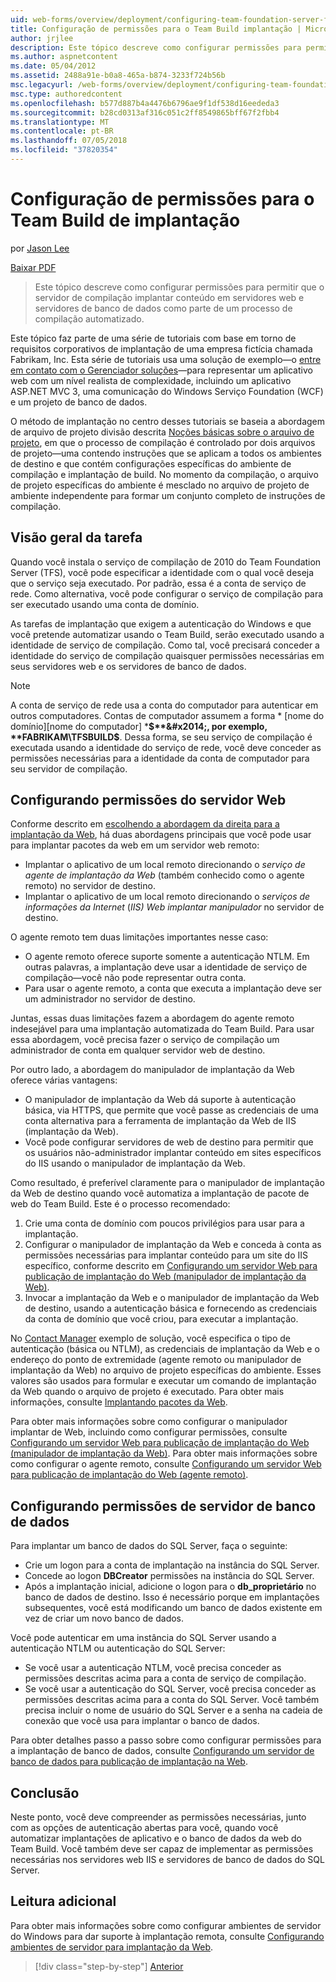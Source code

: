 ```yaml
---
uid: web-forms/overview/deployment/configuring-team-foundation-server-for-web-deployment/configuring-permissions-for-team-build-deployment
title: Configuração de permissões para o Team Build implantação | Microsoft Docs
author: jrjlee
description: Este tópico descreve como configurar permissões para permitir que o servidor de compilação implantar conteúdo em servidores web e servidores de banco de dados como parte de um b automatizado...
ms.author: aspnetcontent
ms.date: 05/04/2012
ms.assetid: 2488a91e-b0a8-465a-b874-3233f724b56b
msc.legacyurl: /web-forms/overview/deployment/configuring-team-foundation-server-for-web-deployment/configuring-permissions-for-team-build-deployment
msc.type: authoredcontent
ms.openlocfilehash: b577d887b4a4476b6796ae9f1df538d16eededa3
ms.sourcegitcommit: b28cd0313af316c051c2ff8549865bff67f2fbb4
ms.translationtype: MT
ms.contentlocale: pt-BR
ms.lasthandoff: 07/05/2018
ms.locfileid: "37820354"
---
```

<a name="configuring-permissions-for-team-build-deployment"></a>Configuração de permissões para o Team Build de implantação
====================
por [Jason Lee](https://github.com/jrjlee)

[Baixar PDF](https://msdnshared.blob.core.windows.net/media/MSDNBlogsFS/prod.evol.blogs.msdn.com/CommunityServer.Blogs.Components.WeblogFiles/00/00/00/63/56/8130.DeployingWebAppsInEnterpriseScenarios.pdf)

> Este tópico descreve como configurar permissões para permitir que o servidor de compilação implantar conteúdo em servidores web e servidores de banco de dados como parte de um processo de compilação automatizado.


Este tópico faz parte de uma série de tutoriais com base em torno de requisitos corporativos de implantação de uma empresa fictícia chamada Fabrikam, Inc. Esta série de tutoriais usa uma solução de exemplo&#x2014;o [entre em contato com o Gerenciador soluções](../web-deployment-in-the-enterprise/the-contact-manager-solution.md)&#x2014;para representar um aplicativo web com um nível realista de complexidade, incluindo um aplicativo ASP.NET MVC 3, uma comunicação do Windows Serviço Foundation (WCF) e um projeto de banco de dados.

O método de implantação no centro desses tutoriais se baseia a abordagem de arquivo de projeto divisão descrita [Noções básicas sobre o arquivo de projeto](../web-deployment-in-the-enterprise/understanding-the-project-file.md), em que o processo de compilação é controlado por dois arquivos de projeto&#x2014;uma contendo instruções que se aplicam a todos os ambientes de destino e que contém configurações específicas do ambiente de compilação e implantação de build. No momento da compilação, o arquivo de projeto específicas do ambiente é mesclado no arquivo de projeto de ambiente independente para formar um conjunto completo de instruções de compilação.

## <a name="task-overview"></a>Visão geral da tarefa

Quando você instala o serviço de compilação de 2010 do Team Foundation Server (TFS), você pode especificar a identidade com o qual você deseja que o serviço seja executado. Por padrão, essa é a conta de serviço de rede. Como alternativa, você pode configurar o serviço de compilação para ser executado usando uma conta de domínio.

As tarefas de implantação que exigem a autenticação do Windows e que você pretende automatizar usando o Team Build, serão executado usando a identidade de serviço de compilação. Como tal, você precisará conceder a identidade do serviço de compilação quaisquer permissões necessárias em seus servidores web e os servidores de banco de dados.

> [!NOTE]
> A conta de serviço de rede usa a conta do computador para autenticar em outros computadores. Contas de computador assumem a forma * [nome do domínio]\[nome do computador] ***$**&#x2014;, por exemplo, **FABRIKAM\TFSBUILD$**. Dessa forma, se seu serviço de compilação é executada usando a identidade do serviço de rede, você deve conceder as permissões necessárias para a identidade da conta de computador para seu servidor de compilação.


## <a name="configuring-web-server-permissions"></a>Configurando permissões do servidor Web

Conforme descrito em [escolhendo a abordagem da direita para a implantação da Web](../configuring-server-environments-for-web-deployment/choosing-the-right-approach-to-web-deployment.md), há duas abordagens principais que você pode usar para implantar pacotes da web em um servidor web remoto:

- Implantar o aplicativo de um local remoto direcionando o *serviço de agente de implantação da Web* (também conhecido como o agente remoto) no servidor de destino.
- Implantar o aplicativo de um local remoto direcionando o *serviços de informações da Internet* (*IIS) Web implantar manipulador* no servidor de destino.

O agente remoto tem duas limitações importantes nesse caso:

- O agente remoto oferece suporte somente a autenticação NTLM. Em outras palavras, a implantação deve usar a identidade de serviço de compilação&#x2014;você não pode representar outra conta.
- Para usar o agente remoto, a conta que executa a implantação deve ser um administrador no servidor de destino.

Juntas, essas duas limitações fazem a abordagem do agente remoto indesejável para uma implantação automatizada do Team Build. Para usar essa abordagem, você precisa fazer o serviço de compilação um administrador de conta em qualquer servidor web de destino.

Por outro lado, a abordagem do manipulador de implantação da Web oferece várias vantagens:

- O manipulador de implantação da Web dá suporte à autenticação básica, via HTTPS, que permite que você passe as credenciais de uma conta alternativa para a ferramenta de implantação da Web de IIS (implantação da Web).
- Você pode configurar servidores de web de destino para permitir que os usuários não-administrador implantar conteúdo em sites específicos do IIS usando o manipulador de implantação da Web.

Como resultado, é preferível claramente para o manipulador de implantação da Web de destino quando você automatiza a implantação de pacote de web do Team Build. Este é o processo recomendado:

1. Crie uma conta de domínio com poucos privilégios para usar para a implantação.
2. Configurar o manipulador de implantação da Web e conceda à conta as permissões necessárias para implantar conteúdo para um site do IIS específico, conforme descrito em [Configurando um servidor Web para publicação de implantação do Web (manipulador de implantação da Web)](../configuring-server-environments-for-web-deployment/configuring-a-web-server-for-web-deploy-publishing-web-deploy-handler.md).
3. Invocar a implantação da Web e o manipulador de implantação da Web de destino, usando a autenticação básica e fornecendo as credenciais da conta de domínio que você criou, para executar a implantação.

No [Contact Manager](../web-deployment-in-the-enterprise/the-contact-manager-solution.md) exemplo de solução, você especifica o tipo de autenticação (básica ou NTLM), as credenciais de implantação da Web e o endereço do ponto de extremidade (agente remoto ou manipulador de implantação da Web) no arquivo de projeto específicas do ambiente. Esses valores são usados para formular e executar um comando de implantação da Web quando o arquivo de projeto é executado. Para obter mais informações, consulte [Implantando pacotes da Web](../web-deployment-in-the-enterprise/deploying-web-packages.md).

Para obter mais informações sobre como configurar o manipulador implantar de Web, incluindo como configurar permissões, consulte [Configurando um servidor Web para publicação de implantação do Web (manipulador de implantação da Web)](../configuring-server-environments-for-web-deployment/configuring-a-web-server-for-web-deploy-publishing-web-deploy-handler.md). Para obter mais informações sobre como configurar o agente remoto, consulte [Configurando um servidor Web para publicação de implantação do Web (agente remoto)](../configuring-server-environments-for-web-deployment/configuring-a-web-server-for-web-deploy-publishing-remote-agent.md).

## <a name="configuring-database-server-permissions"></a>Configurando permissões de servidor de banco de dados

Para implantar um banco de dados do SQL Server, faça o seguinte:

- Crie um logon para a conta de implantação na instância do SQL Server.
- Concede ao logon **DBCreator** permissões na instância do SQL Server.
- Após a implantação inicial, adicione o logon para o **db\_proprietário** no banco de dados de destino. Isso é necessário porque em implantações subsequentes, você está modificando um banco de dados existente em vez de criar um novo banco de dados.

Você pode autenticar em uma instância do SQL Server usando a autenticação NTLM ou autenticação do SQL Server:

- Se você usar a autenticação NTLM, você precisa conceder as permissões descritas acima para a conta de serviço de compilação.
- Se você usar a autenticação do SQL Server, você precisa conceder as permissões descritas acima para a conta do SQL Server. Você também precisa incluir o nome de usuário do SQL Server e a senha na cadeia de conexão que você usa para implantar o banco de dados.

Para obter detalhes passo a passo sobre como configurar permissões para a implantação de banco de dados, consulte [Configurando um servidor de banco de dados para publicação de implantação na Web](../configuring-server-environments-for-web-deployment/configuring-a-database-server-for-web-deploy-publishing.md).

## <a name="conclusion"></a>Conclusão

Neste ponto, você deve compreender as permissões necessárias, junto com as opções de autenticação abertas para você, quando você automatizar implantações de aplicativo e o banco de dados da web do Team Build. Você também deve ser capaz de implementar as permissões necessárias nos servidores web IIS e servidores de banco de dados do SQL Server.

## <a name="further-reading"></a>Leitura adicional

Para obter mais informações sobre como configurar ambientes de servidor do Windows para dar suporte à implantação remota, consulte [Configurando ambientes de servidor para implantação da Web](../configuring-server-environments-for-web-deployment/configuring-server-environments-for-web-deployment.md).

> [!div class="step-by-step"]
> [Anterior](deploying-a-specific-build.md)
